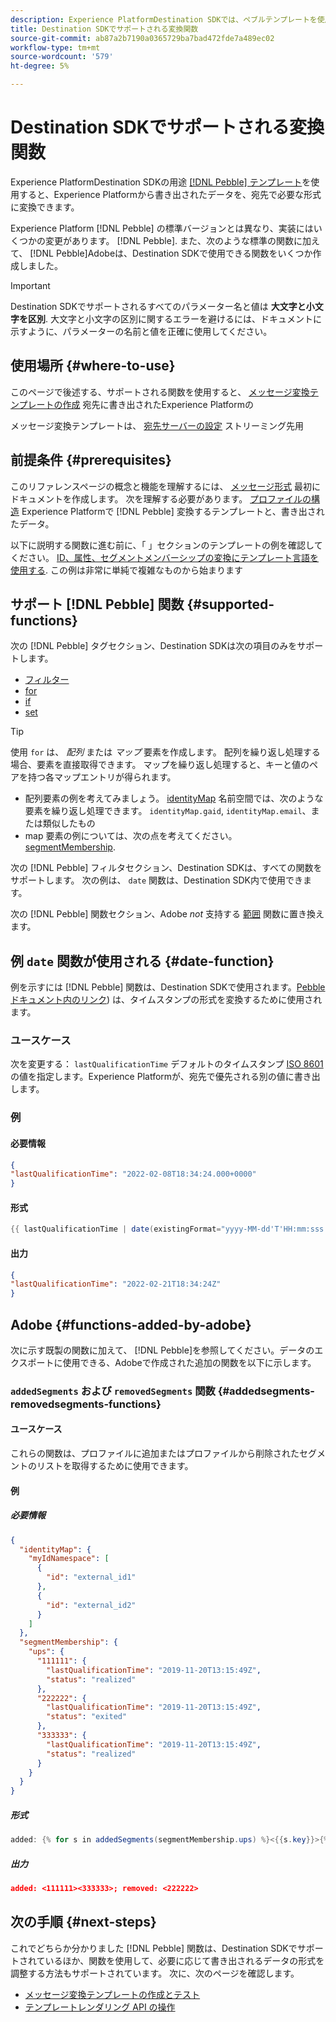 ```yaml
---
description: Experience PlatformDestination SDKでは、ペブルテンプレートを使用するので、Experience Platformから書き出されたデータを、宛先で必要な形式に変換できます。
title: Destination SDKでサポートされる変換関数
source-git-commit: ab87a2b7190a0365729ba7bad472fde7a489ec02
workflow-type: tm+mt
source-wordcount: '579'
ht-degree: 5%

---
```



# Destination SDKでサポートされる変換関数

Experience PlatformDestination SDKの用途 [[!DNL Pebble] テンプレート](https://pebbletemplates.io/)を使用すると、Experience Platformから書き出されたデータを、宛先で必要な形式に変換できます。

Experience Platform [!DNL Pebble] の標準バージョンとは異なり、実装にはいくつかの変更があります。 [!DNL Pebble]. また、次のような標準の関数に加えて、 [!DNL Pebble]Adobeは、Destination SDKで使用できる関数をいくつか作成しました。

>[!IMPORTANT]
>
>Destination SDKでサポートされるすべてのパラメーター名と値は **大文字と小文字を区別**. 大文字と小文字の区別に関するエラーを避けるには、ドキュメントに示すように、パラメーターの名前と値を正確に使用してください。

## 使用場所 {#where-to-use}

このページで後述する、サポートされる関数を使用すると、 [メッセージ変換テンプレートの作成](../../testing-api/streaming-destinations/create-template.md) 宛先に書き出されたExperience Platformの

メッセージ変換テンプレートは、 [宛先サーバーの設定](templating-specs.md) ストリーミング先用

## 前提条件 {#prerequisites}

このリファレンスページの概念と機能を理解するには、 [メッセージ形式](message-format.md) 最初にドキュメントを作成します。 次を理解する必要があります。 [プロファイルの構造](message-format.md#profile-structure) Experience Platformで [!DNL Pebble] 変換するテンプレートと、書き出されたデータ。

以下に説明する関数に進む前に、「 」セクションのテンプレートの例を確認してください。 [ID、属性、セグメントメンバーシップの変換にテンプレート言語を使用する](message-format.md#using-templating). この例は非常に単純で複雑なものから始まります

## サポート [!DNL Pebble] 関数 {#supported-functions}

次の [!DNL Pebble] タグセクション、Destination SDKは次の項目のみをサポートします。

* [フィルター](https://pebbletemplates.io/wiki/tag/filter/)
* [for](https://pebbletemplates.io/wiki/tag/for/)
* [if](https://pebbletemplates.io/wiki/tag/if/)
* [set](https://pebbletemplates.io/wiki/tag/set/)

>[!TIP]
>
>使用 `for` は、 *配列* または *マップ* 要素を作成します。 配列を繰り返し処理する場合、要素を直接取得できます。 マップを繰り返し処理すると、キーと値のペアを持つ各マップエントリが得られます。
>
> * 配列要素の例を考えてみましょう。 [identityMap](message-format.md#identities) 名前空間では、次のような要素を繰り返し処理できます。 `identityMap.gaid`, `identityMap.email`、または類似したもの
> * map 要素の例については、次の点を考えてください。 [segmentMembership](message-format.md#segment-membership).


次の [!DNL Pebble] フィルタセクション、Destination SDKは、すべての関数をサポートします。 次の例は、 `date` 関数は、Destination SDK内で使用できます。

次の [!DNL Pebble] 関数セクション、Adobe *not* 支持する [範囲](https://pebbletemplates.io/wiki/function/range/) 関数に置き換えます。

## 例 `date` 関数が使用される {#date-function}

例を示すには [!DNL Pebble] 関数は、Destination SDKで使用されます。[Pebble ドキュメント内のリンク](https://pebbletemplates.io/wiki/filter/date/)) は、タイムスタンプの形式を変換するために使用されます。

### ユースケース

次を変更する： `lastQualificationTime` デフォルトのタイムスタンプ [ISO 8601](https://ja.wikipedia.org/wiki/ISO_8601) の値を指定します。Experience Platformが、宛先で優先される別の値に書き出します。

### 例

#### 必要情報

```json
{
"lastQualificationTime": "2022-02-08T18:34:24.000+0000"
}
```

#### 形式

```java
{{ lastQualificationTime | date(existingFormat="yyyy-MM-dd'T'HH:mm:sss.SSSX", format="yyyy-MM-dd'T'HH:mm:ssX") }}
```

#### 出力

```json
{
"lastQualificationTime": "2022-02-21T18:34:24Z"
}
```

## Adobe {#functions-added-by-adobe}

次に示す既製の関数に加えて、 [!DNL Pebble]を参照してください。データのエクスポートに使用できる、Adobeで作成された追加の関数を以下に示します。

### `addedSegments` および `removedSegments` 関数 {#addedsegments-removedsegments-functions}

#### ユースケース

これらの関数は、プロファイルに追加またはプロファイルから削除されたセグメントのリストを取得するために使用できます。

#### 例

##### 必要情報

```json
{
  "identityMap": {
    "myIdNamespace": [
      {
        "id": "external_id1"
      },
      {
        "id": "external_id2"
      }
    ]
  },
  "segmentMembership": {
    "ups": {
      "111111": {
        "lastQualificationTime": "2019-11-20T13:15:49Z",
        "status": "realized"
      },
      "222222": {
        "lastQualificationTime": "2019-11-20T13:15:49Z",
        "status": "exited"
      },
      "333333": {
        "lastQualificationTime": "2019-11-20T13:15:49Z",
        "status": "realized"
      }
    }
  }
}
```

##### 形式

```java
added: {% for s in addedSegments(segmentMembership.ups) %}<{{s.key}}>{% endfor %}; removed: {% for s in removedSegments(segmentMembership.ups) %}<{{s.key}}>{% endfor %}
```

##### 出力

```json
added: <111111><333333>; removed: <222222>
```

<!--

### Added and removed segments filters {#added-and-removed-segmnts-filters}

#### Use case {#use-case}

These filters are similar to `addedSegments` and `removedSegments`, described above. The only difference is that they are implemented as filters as opposed to functions.

#### Example {#example}

##### Input {#input}

```json
{
  "identityMap": {
    "myIdNamespace": [
      {
        "id": "external_id1"
      },
      {
        "id": "external_id2"
      }
    ]
  },
  "segmentMembership": {
    "ups": {
      "111111": {
        "lastQualificationTime": "2019-11-20T13:15:49Z",
        "status": "realized"
      },
      "222222": {
        "lastQualificationTime": "2019-11-20T13:15:49Z",
        "status": "exited"
      },
      "333333": {
        "lastQualificationTime": "2019-11-20T13:15:49Z",
        "status": "realized"
      }
    }
  }
}
```

##### Format {#format}

```java
added: {% for s in input.profile.segmentMembership.ups | added %}<{{s.key}}>{% endfor %};|removed: {% for s in input.profile.segmentMembership.ups | removed %}<{{s.key}}>{% endfor %};
```

##### Output {#output}

```json
added: <111111><333333>;|removed: <222222>;
```

-->

## 次の手順 {#next-steps}

これでどちらか分かりました [!DNL Pebble] 関数は、Destination SDKでサポートされているほか、関数を使用して、必要に応じて書き出されるデータの形式を調整する方法もサポートされています。 次に、次のページを確認します。

* [メッセージ変換テンプレートの作成とテスト](../../testing-api/streaming-destinations/create-template.md)
* [テンプレートレンダリング API の操作](../../testing-api/streaming-destinations/render-template-api.md)
